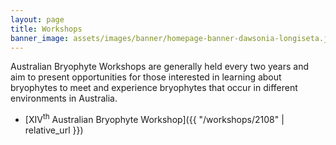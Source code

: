 ```yaml
---
layout: page
title: Workshops
banner_image: assets/images/banner/homepage-banner-dawsonia-longiseta.jpg
---
```


Australian Bryophyte Workshops are generally held every two years and aim to present opportunities
for those interested in learning about bryophytes to meet and experience bryophytes that occur in
different environments in Australia.

* [XIV<sup>th</sup> Australian Bryophyte Workshop]({{ "/workshops/2108" | relative_url }})
